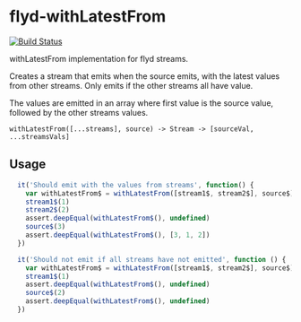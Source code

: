 # flyd-withLatestFrom
[![Build Status](https://travis-ci.org/bertofer/flyd-withLatestFrom.svg?branch=master)](https://travis-ci.org/bertofer/flyd-withLatestFrom)

withLatestFrom implementation for flyd streams.

Creates a stream that emits when the source emits, with the latest values from other streams. Only emits if the other streams all have value.

The values are emitted in an array where first value is the source value, followed by the other streams values.

`withLatestFrom([...streams], source) -> Stream -> [sourceVal, ...streamsVals]`

## Usage
```javascript
  it('Should emit with the values from streams', function() {
    var withLatestFrom$ = withLatestFrom([stream1$, stream2$], source$)
    stream1$(1)
    stream2$(2)
    assert.deepEqual(withLatestFrom$(), undefined)
    source$(3)
    assert.deepEqual(withLatestFrom$(), [3, 1, 2])
  })

  it('Should not emit if all streams have not emitted', function () {
    var withLatestFrom$ = withLatestFrom([stream1$, stream2$], source$)
    stream1$(1)
    assert.deepEqual(withLatestFrom$(), undefined)
    source$(2)
    assert.deepEqual(withLatestFrom$(), undefined)
  })
```